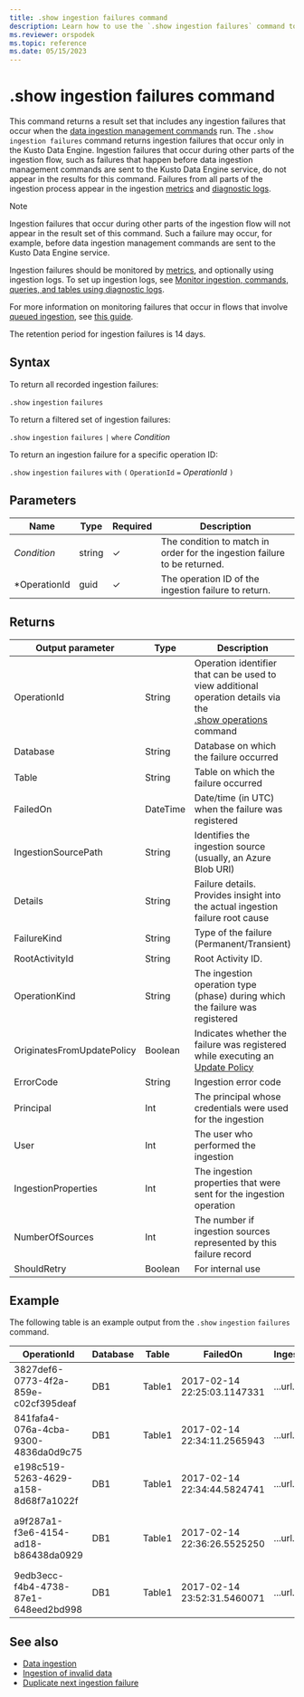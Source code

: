 ```yaml
---
title: .show ingestion failures command
description: Learn how to use the `.show ingestion failures` command to show any ingestion failures when running data ingestion management commands.
ms.reviewer: orspodek
ms.topic: reference
ms.date: 05/15/2023
---
```

# .show ingestion failures command

This command returns a result set that includes any ingestion failures that occur when the
[data ingestion management commands](../../ingest-data-overview.md#ingest-management-commands) run.
The `.show ingestion failures` command returns ingestion failures that occur only in the Kusto Data Engine.
Ingestion failures that occur during other parts of the ingestion flow, such as failures that happen before data ingestion
management commands are sent to the Kusto Data Engine service, do not appear in the results for this command.
Failures from all parts of the ingestion process appear in the ingestion [metrics](../../using-metrics.md) and [diagnostic logs](../../using-diagnostic-logs.md).

> [!NOTE]
> Ingestion failures that occur during other parts of the ingestion flow will not appear in the result set of this command. Such a failure may occur, for example, before data ingestion management commands are sent to the Kusto Data Engine service.
>
> Ingestion failures should be monitored by [metrics](../../using-metrics.md), and optionally using ingestion logs. To set up ingestion logs, see [Monitor ingestion, commands, queries, and tables using diagnostic logs](../../using-diagnostic-logs.md).
>
> For more information on monitoring failures that occur in flows that involve [queued ingestion](../api/netfx/about-kusto-ingest.md#queued-ingestion), see [this guide](../api/netfx/kusto-ingest-client-status.md).
>
> The retention period for ingestion failures is 14 days.

## Syntax

To return all recorded ingestion failures:

`.show` `ingestion` `failures`

To return a filtered set of ingestion failures:

`.show` `ingestion` `failures` `|` `where` *Condition*

To return an ingestion failure for a specific operation ID:

`.show` `ingestion` `failures` `with` `(` `OperationId` `=` *OperationId* `)`

## Parameters

|Name|Type|Required|Description|
|--|--|--|--|
|*Condition*|string|&check;|The condition to match in order for the ingestion failure to be returned.|
|*OperationId|guid|&check;|The operation ID of the ingestion failure to return.|

## Returns

| Output parameter | Type | Description |
|--|--|--|
| OperationId | String | Operation identifier that can be used to view additional operation details via the <br> [.show operations](operations.md) command </br> |
| Database | String | Database on which the failure occurred |
| Table | String | Table on which the failure occurred |
| FailedOn | DateTime | Date/time (in UTC) when the failure was registered |
| IngestionSourcePath | String | Identifies the ingestion source (usually, an Azure Blob URI) |
| Details | String | Failure details. Provides insight into the actual ingestion failure root cause |
| FailureKind | String | Type of the failure (Permanent/Transient) |
| RootActivityId | String | Root Activity ID. |
| OperationKind | String | The ingestion operation type (phase) during which the failure was registered |
| OriginatesFromUpdatePolicy | Boolean | Indicates whether the failure was registered while executing an [Update Policy](./show-table-update-policy-command.md) |
| ErrorCode | String | Ingestion error code |
| Principal | Int | The principal whosе credentials were used for the ingestion |
| User | Int | The user who performed the ingestion |
| IngestionProperties | Int | The ingestion properties that were sent for the ingestion operation |
| NumberOfSources | Int | The number if ingestion sources represented by this failure record |
| ShouldRetry | Boolean | For internal use |

## Example

The following table is an example output from the `.show` `ingestion` `failures` command.

| OperationId | Database | Table | FailedOn | IngestionSourcePath | Details | FailureKind | RootActivityId | OperationKind | OriginatesFromUpdatePolicy | ErrorCode | Principal | User | IngestionProperties | NumberOfSources |
|--|--|--|--|--|--|--|--|--|--|--|--|--|--|--|
| 3827def6-0773-4f2a-859e-c02cf395deaf | DB1 | Table1 | 2017-02-14 22:25:03.1147331 | ...url... | Stream with ID '*****.csv' has a malformed CSV format* | Permanent | 3c883942-e446-4999-9b00-d4c664f06ef6 | DataIngestPull | 0 | Stream_ClosingQuoteMissing | aadapp=xxxxxx |  | Format=Csv | 1 |
| 841fafa4-076a-4cba-9300-4836da0d9c75 | DB1 | Table1 | 2017-02-14 22:34:11.2565943 | ...url... | Stream with ID '*****.csv' has a malformed CSV format* | Permanent | 48571bdb-b714-4f32-8ddc-4001838a956c | DataIngestPull | 0 | Stream_ClosingQuoteMissing | aadapp=xxxxxx |  | Format=Csv | 1 |
| e198c519-5263-4629-a158-8d68f7a1022f | DB1 | Table1 | 2017-02-14 22:34:44.5824741 | ...url... | Stream with ID '*****.csv' has a malformed CSV format* | Permanent | 5e31ab3c-e2c7-489a-827e-e89d2d691ec4 | DataIngestPull | 0 | Stream_ClosingQuoteMissing | aadapp=xxxxxx |  | Format=Csv | 1 |
| a9f287a1-f3e6-4154-ad18-b86438da0929 | DB1 | Table1 | 2017-02-14 22:36:26.5525250 | ...url... | Unknown error occurred: Exception of type 'System.Exception' was thrown | Transient | 9b7bb017-471e-48f6-9c96-d16fcf938d2a | DataIngestPull | 0 | Unknown | aadapp=xxxxxx |  | Format=Csv | 10 |
| 9edb3ecc-f4b4-4738-87e1-648eed2bd998 | DB1 | Table1 | 2017-02-14 23:52:31.5460071 | ...url... | Failed to download source from Azure storage - access forbidden | Permanent | 21fa0dd6-cd7d-4493-b6f7-78916ce0d617 | DataIngestPull | 0 | Download_Forbidden | aadapp=xxxxxx |  | Format=Csv | 1 |

## See also

* [Data ingestion](../../ingest-data-overview.md)
* [Ingestion of invalid data](../../ingest-invalid-data.md)
* [Duplicate next ingestion failure](dup-next-failed-ingest.md)
